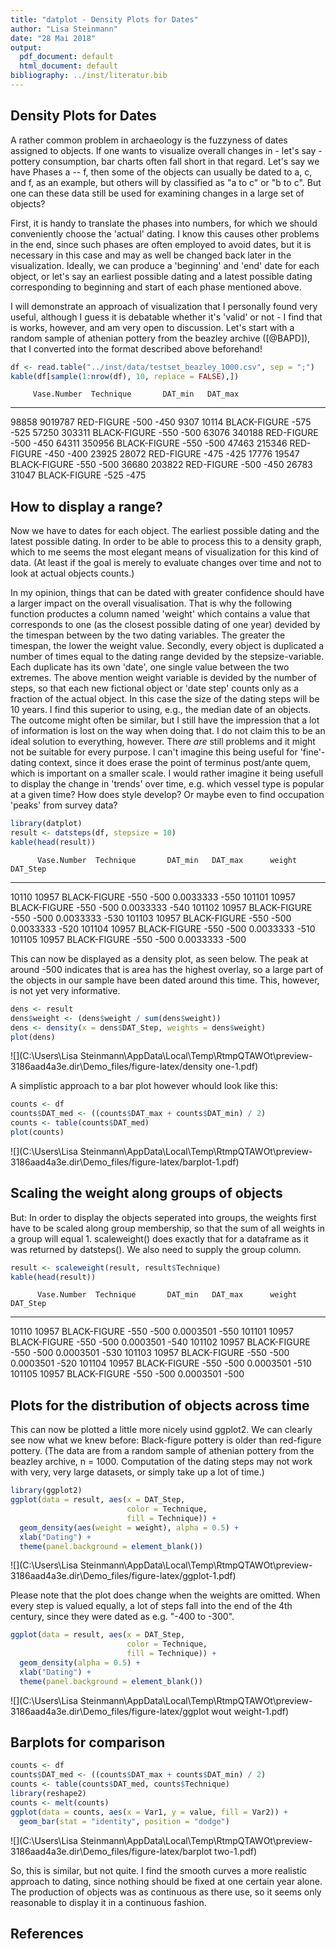 ```yaml
---
title: "datplot - Density Plots for Dates"
author: "Lisa Steinmann"
date: "28 Mai 2018"
output:
  pdf_document: default
  html_document: default
bibliography: ../inst/literatur.bib
---
```





## Density Plots for Dates

A rather common problem in archaeology is the fuzzyness of dates assigned to objects. If one wants to visualize overall changes in - let's say - pottery consumption, bar charts often fall short in that regard. Let's say we have Phases a -- f, then some of the objects can usually be dated to a, c, and f, as an example, but others will by classified as "a to c" or "b to c". But one can these data still be used for examining changes in a large set of objects?

First, it is handy to translate the phases into numbers, for which we should conveniently choose the 'actual' dating. I know this causes other problems in the end, since such phases are often employed to avoid dates, but it is necessary in this case and may as well be changed back later in the visualization. Ideally, we can produce a 'beginning' and 'end' date for each object, or let's say an earliest possible dating and a latest possible dating corresponding to beginning and start of each phase mentioned above. 

I will demonstrate an approach of visualization that I personally found very useful, although I guess it is debatable whether it's 'valid' or not - I find that is works, however, and am very open to discussion. Let's start with a random sample of athenian pottery from the beazley archive ([@BAPD]), that I converted into the format described above beforehand!



```r
df <- read.table("../inst/data/testset_beazley_1000.csv", sep = ";")
kable(df[sample(1:nrow(df), 10, replace = FALSE),])
```

         Vase.Number  Technique       DAT_min   DAT_max
------  ------------  -------------  --------  --------
98858        9019787  RED-FIGURE         -500      -450
9307           10114  BLACK-FIGURE       -575      -525
57250         303311  BLACK-FIGURE       -550      -500
63076         340188  RED-FIGURE         -500      -450
64311         350956  BLACK-FIGURE       -550      -500
47463         215346  RED-FIGURE         -450      -400
23925          28072  RED-FIGURE         -475      -425
17776          19547  BLACK-FIGURE       -550      -500
36680         203822  RED-FIGURE         -500      -450
26783          31047  BLACK-FIGURE       -525      -475


## How to display a range?

Now we have to dates for each object. The earliest possible dating and the latest possible dating. In order to be able to process this to a density graph, which to me seems the most elegant means of visualization for this kind of data. (At least if the goal is merely to evaluate changes over time and not to look at actual objects counts.)

In my opinion, things that can be dated with greater confidence should have a larger impact on the overall visualisation. That is why the following function productes a column named 'weight' which contains a value that corresponds to one (as the closest possible dating of one year) devided by the timespan between by the two dating variables. The greater the timespan, the lower the weight value. 
Secondly, every object is duplicated a number of times equal to the dating range devided by the stepsize-variable. Each duplicate has its own 'date', one single value between the two extremes. The above mention weight variable is devided by the number of steps, so that each new fictional object or 'date step' counts only as a fraction of the actual object. 
In this case the size of the dating steps will be 10 years. 
I find this superior to using, e.g., the median date of an objects. The outcome might often be similar, but I still have the impression that a lot of information is lost on the way when doing that. I do not claim this to be an ideal solution to everything, however. There _are_ still problems and it might not be suitable for every purpose. I can't imagine this being useful for 'fine'-dating context, since it does erase the point of terminus post/ante quem, which is important on a smaller scale. I would rather imagine it being usefull to display the change in 'trends' over time, e.g. which vessel type is popular at a given time? How does style develop? Or maybe even to find occupation 'peaks' from survey data?



```r
library(datplot)
result <- datsteps(df, stepsize = 10)
kable(head(result))
```

          Vase.Number  Technique       DAT_min   DAT_max      weight   DAT_Step
-------  ------------  -------------  --------  --------  ----------  ---------
10110           10957  BLACK-FIGURE       -550      -500   0.0033333       -550
101101          10957  BLACK-FIGURE       -550      -500   0.0033333       -540
101102          10957  BLACK-FIGURE       -550      -500   0.0033333       -530
101103          10957  BLACK-FIGURE       -550      -500   0.0033333       -520
101104          10957  BLACK-FIGURE       -550      -500   0.0033333       -510
101105          10957  BLACK-FIGURE       -550      -500   0.0033333       -500


This can now be displayed as a density plot, as seen below. The peak at around -500 indicates that is area has the highest overlay, so a large part of the objects in our sample have been dated around this time. This, however, is not yet very informative. 



```r
dens <- result
dens$weight <- (dens$weight / sum(dens$weight))
dens <- density(x = dens$DAT_Step, weights = dens$weight)
plot(dens)
```

![](C:\Users\Lisa Steinmann\AppData\Local\Temp\RtmpQTAWOt\preview-3186aad4a3e.dir\Demo_files/figure-latex/density one-1.pdf)<!-- --> 


A simplistic approach to a bar plot however whould look like this: 



```r
counts <- df
counts$DAT_med <- ((counts$DAT_max + counts$DAT_min) / 2)
counts <- table(counts$DAT_med)
plot(counts)
```

![](C:\Users\Lisa Steinmann\AppData\Local\Temp\RtmpQTAWOt\preview-3186aad4a3e.dir\Demo_files/figure-latex/barplot-1.pdf)<!-- --> 


## Scaling the weight along groups of objects

But: In order to display the objects seperated into groups, the weights first have to be scaled along group membership, so that the sum of all weights in a group will equal 1. scaleweight() does exactly that for a dataframe as it was returned by datsteps().
We also need to supply the group column.



```r
result <- scaleweight(result, result$Technique)
kable(head(result))
```

          Vase.Number  Technique       DAT_min   DAT_max      weight   DAT_Step
-------  ------------  -------------  --------  --------  ----------  ---------
10110           10957  BLACK-FIGURE       -550      -500   0.0003501       -550
101101          10957  BLACK-FIGURE       -550      -500   0.0003501       -540
101102          10957  BLACK-FIGURE       -550      -500   0.0003501       -530
101103          10957  BLACK-FIGURE       -550      -500   0.0003501       -520
101104          10957  BLACK-FIGURE       -550      -500   0.0003501       -510
101105          10957  BLACK-FIGURE       -550      -500   0.0003501       -500


  
## Plots for the distribution of objects across time

This can now be plotted a little more nicely usind ggplot2. We can clearly see now what we knew before: Black-figure pottery is older than red-figure pottery. (The data are from a random sample of athenian pottery from the beazley archive, n = 1000. Computation of the dating steps may not work with very, very large datasets, or simply take up a lot of time.)


```r
library(ggplot2)
ggplot(data = result, aes(x = DAT_Step, 
                          color = Technique, 
                          fill = Technique)) +
  geom_density(aes(weight = weight), alpha = 0.5) +
  xlab("Dating") +
  theme(panel.background = element_blank())
```

![](C:\Users\Lisa Steinmann\AppData\Local\Temp\RtmpQTAWOt\preview-3186aad4a3e.dir\Demo_files/figure-latex/ggplot-1.pdf)<!-- --> 


Please note that the plot does change when the weights are omitted. When every step is valued equally, a lot of steps fall into the end of the 4th century, since they were dated as e.g. "-400 to -300".



```r
ggplot(data = result, aes(x = DAT_Step, 
                          color = Technique, 
                          fill = Technique)) +
  geom_density(alpha = 0.5) +
  xlab("Dating") +
  theme(panel.background = element_blank())
```

![](C:\Users\Lisa Steinmann\AppData\Local\Temp\RtmpQTAWOt\preview-3186aad4a3e.dir\Demo_files/figure-latex/ggplot wout weight-1.pdf)<!-- --> 


## Barplots for comparison



```r
counts <- df
counts$DAT_med <- ((counts$DAT_max + counts$DAT_min) / 2)
counts <- table(counts$DAT_med, counts$Technique)
library(reshape2)
counts <- melt(counts)
ggplot(data = counts, aes(x = Var1, y = value, fill = Var2)) +
  geom_bar(stat = "identity", position = "dodge")
```

![](C:\Users\Lisa Steinmann\AppData\Local\Temp\RtmpQTAWOt\preview-3186aad4a3e.dir\Demo_files/figure-latex/barplot two-1.pdf)<!-- --> 


So, this is similar, but not quite. I find the smooth curves a more realistic approach to dating, since nothing should be fixed at one certain year alone. The production of objects was as continuous as there use, so it seems only reasonable to display it in a continuous fashion.


## References


